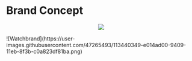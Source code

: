 # Brand Concept
<p align="center">
  
  <img align="center" src="https://user-images.githubusercontent.com/47265493/113440349-e014ad00-9409-11eb-8f3b-c0a823df81ba.png">
  
</p>
![Watchbrand](https://user-images.githubusercontent.com/47265493/113440349-e014ad00-9409-11eb-8f3b-c0a823df81ba.png)
